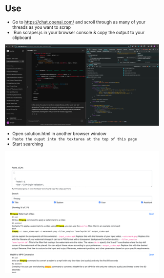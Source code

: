 # Use

- Go to https://chat.openai.com/ and scroll through as many of your threads as you want to scrap
- `Run scraper.js in your browser console &amp; copy the output to your clipboard
<img src="scraper.png">

- Open solution.html in another browser window
- `Paste the ouput into the textarea at the top of this page`
- Start searching
<img src="solution.png">



